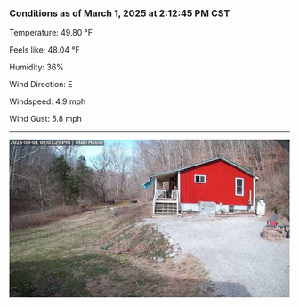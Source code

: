 ### Conditions as of March 1, 2025 at 2:12:45 PM CST 

Temperature: 49.80 &deg;F

Feels like: 48.04 &deg;F

Humidity: 36%

Wind Direction: E

Windspeed: 4.9 mph

Wind Gust: 5.8 mph

---

<img src="./images/latest.jpeg"/>

